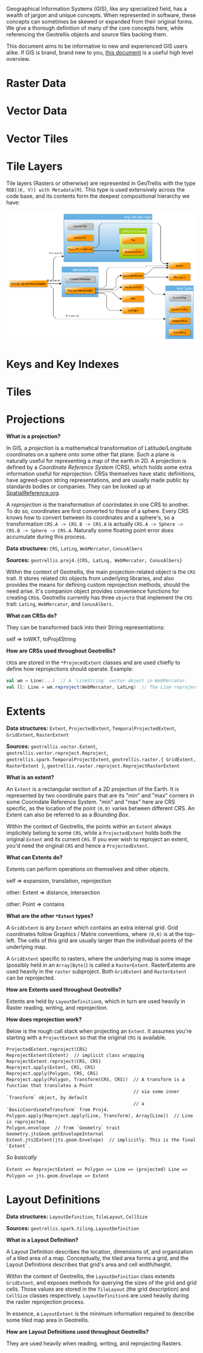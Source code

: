 Geographical Information Systems (GIS), like any specialized field, has a wealth
of jargon and unique concepts. When represented in software, these concepts
can sometimes be skewed or expanded from their original forms. We give a thorough definition of many of the core concepts
here, while referencing the Geotrellis objects and source files backing them.

This document aims to be informative to new and experienced GIS users alike.
If GIS is brand, brand new to you, [this document](https://www.gislounge.com/what-is-gis/) is
 a useful high level overview.

Raster Data
===========

Vector Data
===========

Vector Tiles
===========

Tile Layers
===========

Tile layers (Rasters or otherwise) are represented in GeoTrellis with the
type `RDD[(K, V)] with Metadata[M]`. This type is used extensively across
the code base, and its contents form the deepest compositional hierarchy we
have:

![](images/type-composition.png)

Keys and Key Indexes
====================

Tiles
=====

Projections
===========

**What is a projection?**

In GIS, a *projection* is a mathematical transformation of
Latitude/Longitude coordinates on a sphere onto some other flat plane. Such
a plane is naturally useful for representing a map of the earth in 2D. A
projection is defined by a *Coordinate Reference System* (CRS), which holds
some extra information useful for reprojection. CRSs themselves have static
definitions, have agreed-upon string representations, and are usually made
public by standards bodies or companies. They can be looked up at
[SpatialReference.org](http://spatialreference.org/).

A *reprojection* is the transformation of coorindates in one CRS to another.
To do so, coordinates are first converted to those of a sphere. Every CRS
knows how to convert between its coordinates and a sphere's, so a
transformation `CRS.A -> CRS.B -> CRS.A` is actually `CRS.A -> Sphere ->
CRS.B -> Sphere -> CRS.A`. Naturally some floating point error does
accumulate during this process.


**Data structures:** `CRS`, `LatLng`, `WebMercator`, `ConusAlbers`

**Sources:** `geotrellis.proj4.{CRS, LatLng, WebMercator, ConusAlbers}`

Within the context of Geotrellis, the main projection-related object is the
`CRS` trait. It stores related `CRS` objects from underlying libraries, and
also provides the means for defining custom reprojection methods, should the
need arise. It's companion object provides convenience functions for
creating `CRS`s. Geotrellis currently has three `object`s that implement the
`CRS` trait: `LatLng`, `WebMercator`, and `ConusAlbers`.

**What can CRSs do?**

They can be transformed back into their String representations:

self => toWKT, toProj4String

**How are CRSs used throughout Geotrellis?**

`CRS`s are stored in the `*ProjecedExtent` classes and are used chiefly
to define how reprojections should operate. Example:

```scala
val wm = Line(...)  // A `LineString` vector object in WebMercator.
val ll: Line = wm.reproject(WebMercator, LatLng)  // The Line reprojected into LatLng.

```


Extents
=======


**Data structures:** `Extent`, `ProjectedExtent`, `TemporalProjectedExtent`,
`GridExtent`, `RasterExtent`

**Sources:** `geotrellis.vector.Extent`,
`geotrellis.vector.reproject.Reproject`,
`geotrellis.spark.TemporalProjectExtent`,
`geotrellis.raster.{ GridExtent, RasterExtent }`,
`geotrellis.raster.reproject.ReprojectRasterExtent`

**What is an extent?**

An `Extent` is a rectangular section of a 2D projection of the Earth. It is
represented by two coordinate pairs that are its "min" and "max" corners in
some Coorindate Reference System. "min" and "max" here are CRS
specific, as the location of the point `(0,0)` varies between different CRS.
An Extent can also be referred to as a *Bounding Box*.

Within the context of Geotrellis, the points within an `Extent` always
implicitely belong to some `CRS`, while a `ProjectedExtent` holds both the
original `Extent` and its current `CRS`. If you ever wish to reproject an
extent, you'd need the original `CRS` and hence a `ProjectedExtent`.

**What can Extents do?**

Extents can perform operations on themselves and other objects.

self => expansion, translation, reprojection

other: Extent => distance, intersection

other: Point => contains

**What are the other `*Extent` types?**

A `GridExtent` is any `Extent` which contains an extra internal grid. Grid
coordinates follow Graphics / Matrix conventions, where `(0,0)` is at the
top-left. The cells of this grid are usually larger than the individual
points of the underlying map.

A `GridExtent` specific to rasters, where the underlying map is some image
(possibly held in an `Array[Byte]`) is called a `RasterExtent`.
RasterExtents are used heavily in the `raster` subproject. Both `GridExtent`
and `RasterExtent` can be reprojected.

**How are Extents used throughout Geotrellis?**

Extents are held by `LayoutDefinition`s, which in turn are used heavily in
Raster reading, writing, and reprojection.

**How does reprojection work?**

Below is the rough call stack when projecting an `Extent`. It assumes you're
starting with a `ProjectExtent` so that the original `CRS` is available.

```
ProjectedExtent.reproject(CRS)
ReprojectExtent(Extent)  // implicit class wrapping
ReprojectExtent.reproject(CRS, CRS)
Reproject.apply(Extent, CRS, CRS)
Reproject.apply(Polygon, CRS, CRS)
Reproject.apply(Polygon, Transform(CRS, CRS))  // A transform is a function that translates a Point
                                               // via some inner `Transform` object, by default
                                               // a `BasicCoordinateTransform` from Proj4.
Polygon.apply(Reproject.apply(Line, Transform), Array[Line])  // Line is reprojected.
Polygon.envelope  // from `Geometry` trait
Geometry.jtsGeom.getEnvelopeInternal
Extent.jts2Extent(jts.geom.Envelope)  // implicitly. This is the final `Extent`.
```

*So basically*

`Extent => ReprojectExtent => Polygon => Line => (projected) Line => Polygon => jts.geom.Envelope => Extent`


Layout Definitions
====================

**Data structures:** `LayoutDefinition`, `TileLayout`, `CellSize`

**Sources:** `geotrellis.spark.tiling.LayoutDefinition`

**What is a Layout Definition?**

A Layout Definition describes the location, dimensions of, and organization
of a tiled area of a map. Conceptually, the tiled area forms a grid, and the
Layout Definitions describes that grid's area and cell width/height.

Within the context of Geotrellis, the `LayoutDefinition` class extends
`GridExtent`, and exposes methods for querying the sizes of the grid and
grid cells. Those values are stored in the `TileLayout` (the grid
description) and `CellSize` classes respectively. `LayoutDefinition`s are
used heavily during the raster reprojection process.

In essence, a `LayoutExtent` is the minimum information required to
describe some tiled map area in Geotrellis.

**How are Layout Definitions used throughout Geotrellis?**

They are used heavily when reading, writing, and reprojecting Rasters.
